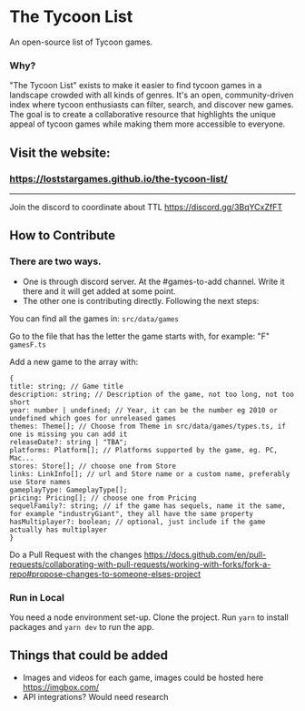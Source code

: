 # The Tycoon List

An open-source list of Tycoon games.

### Why?

"The Tycoon List" exists to make it easier to find tycoon games in a landscape crowded with all kinds of genres. It's an open, community-driven index where tycoon enthusiasts can filter, search, and discover new games. The goal is to create a collaborative resource that highlights the unique appeal of tycoon games while making them more accessible to everyone.

## Visit the website:

### https://loststargames.github.io/the-tycoon-list/

---

Join the discord to coordinate about TTL https://discord.gg/3BqYCxZfFT

## How to Contribute

### There are two ways.

- One is through discord server. At the #games-to-add channel. Write it there and it will get added at some point.
- The other one is contributing directly. Following the next steps:

You can find all the games in:
`src/data/games`

Go to the file that has the letter the game starts with, for example: "F"
`gamesF.ts`

Add a new game to the array with:

```
{
title: string; // Game title
description: string; // Description of the game, not too long, not too short
year: number | undefined; // Year, it can be the number eg 2010 or undefined which goes for unreleased games
themes: Theme[]; // Choose from Theme in src/data/games/types.ts, if one is missing you can add it
releaseDate?: string | "TBA";
platforms: Platform[]; // Platforms supported by the game, eg. PC, Mac...
stores: Store[]; // choose one from Store
links: LinkInfo[]; // url and Store name or a custom name, preferably use Store names
gameplayType: GameplayType[];
pricing: Pricing[]; // choose one from Pricing
sequelFamily?: string; // if the game has sequels, name it the same, for example "industryGiant", they all have the same property
hasMultiplayer?: boolean; // optional, just include if the game actually has multiplayer
}
```

Do a Pull Request with the changes
https://docs.github.com/en/pull-requests/collaborating-with-pull-requests/working-with-forks/fork-a-repo#propose-changes-to-someone-elses-project

### Run in Local

You need a node environment set-up.
Clone the project. Run `yarn` to install packages and `yarn dev` to run the app.

## Things that could be added

- Images and videos for each game, images could be hosted here https://imgbox.com/
- API integrations? Would need research
